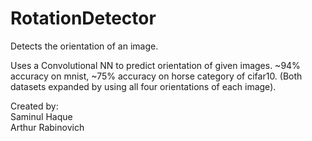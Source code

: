 # RotationDetector
Detects the orientation of an image.

Uses a Convolutional NN to predict orientation of given images. ~94% accuracy on mnist, ~75% accuracy on horse category of cifar10. (Both datasets expanded by using all four orientations of each image).



Created by:\
Saminul Haque\
Arthur Rabinovich
